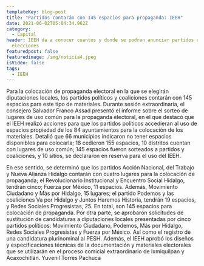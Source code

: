 ```yaml
---
templateKey: blog-post
title: "Partidos contarán con 145 espacios para propaganda: IEEH"
date: 2021-06-02T05:04:34.962Z
category:
  - Capital
header: IEEH da a conocer cuantos y donde se podran anunciar partidos durante
  elecciones
featuredpost: false
featuredimage: /img/noticia4.jpeg
isVideo: false
tags:
  - IEEH
---
```

Para la colocación de propaganda electoral en la que se elegirán diputaciones locales, los partidos políticos y coaliciones contarán con 145 espacios para este tipo de materiales. Durante sesión extraordinaria, el consejero Salvador Franco Assad presentó el informe sobre el sorteo de lugares de uso común para la propaganda electoral, en el que destacó que el IEEH realizó acciones para que los partidos políticos accedieran al uso de espacios propiedad de los 84 ayuntamientos para la colocación de los materiales. Detalló que 66 municipios indicaron no tener espacios disponibles para colocarla; 18 cedieron 155 espacios, 10 distritos cuentan con lugares de uso común; 145 espacios fueron sorteados a partidos y coaliciones, y 10 sitios, se declararon en reserva para el uso del IEEH.

En ese sentido, se determinó que los partidos Acción Nacional, del Trabajo y Nueva Alianza Hidalgo contarán con cuatro lugares para la colocación de propaganda; el Revolucionario Institucional y Encuentro Social Hidalgo, tendrán cinco; Fuerza por México, 11 espacios.
Además, Movimiento Ciudadano y Más por Hidalgo, 15 lugares; el partido Podemos y las coaliciones Va por Hidalgo y Juntos Haremos Historia, tendrán 19 espacios, y Redes Sociales Progresistas, 25. En total, son 145 espacios para colocación de propaganda. Por otra parte, se aprobaron solicitudes de sustitución de candidaturas a diputaciones locales presentadas por cinco partidos políticos: Movimiento Ciudadano, Podemos, Más por Hidalgo, Redes Sociales Progresistas y Fuerza por México. Así como el registro de una candidatura plurinominal al PESH. Además, el IEEH aprobó los diseños y especificaciones técnicas de la documentación y materiales electorales que se utilizarán en el proceso comicial extraordinario de Ixmiquilpan y Acaxochitlán. Yuvenil Torres Pachuca